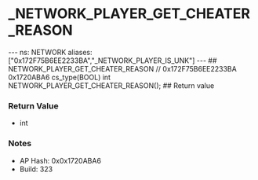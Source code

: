 # _NETWORK_PLAYER_GET_CHEATER_REASON

--- ns: NETWORK aliases: ["0x172F75B6EE2233BA","_NETWORK_PLAYER_IS_UNK"] --- ## NETWORK_PLAYER_GET_CHEATER_REASON  // 0x172F75B6EE2233BA 0x1720ABA6 cs_type(BOOL) int NETWORK_PLAYER_GET_CHEATER_REASON();  ## Return value

### Return Value
* int

### Notes
* AP Hash: 0x0x1720ABA6
* Build: 323


